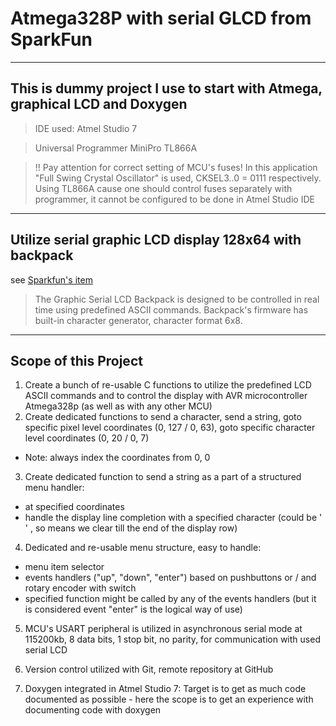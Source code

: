 # Atmega328P with serial GLCD from SparkFun

----
## This is dummy project I use to start with Atmega, graphical LCD and Doxygen
> IDE used: Atmel Studio 7

> Universal Programmer MiniPro TL866A

> !! Pay attention for correct setting of MCU's fuses! In this application "Full Swing Crystal Oscillator" is used, CKSEL3..0 = 0111 respectively. Using TL866A cause one should control fuses separately with programmer, it cannot be configured to be done in Atmel Studio IDE

----
## Utilize serial graphic LCD display 128x64 with backpack
see [Sparkfun's item](https://learn.sparkfun.com/tutorials/serial-graphic-lcd-hookup/?_ga=1.12355956.1126191215.1366741676)

> The Graphic Serial LCD Backpack is designed to be controlled in real time using predefined ASCII commands. Backpack's firmware has built-in character generator, character format 6x8.

----
## Scope of this Project
1. Create a bunch of re-usable C functions to utilize the predefined LCD ASCII commands and to control the display with AVR microcontroller Atmega328p (as well as with any other MCU)
2. Create dedicated functions to send a character, send a string, goto specific pixel level coordinates (0, 127 / 0, 63), goto specific character level coordinates (0, 20 / 0, 7)
 - Note: always index the coordinates from 0, 0

3. Create dedicated function to send a string as a part of a structured menu handler:
 - at specified coordinates
 - handle the display line completion with a specified character (could be ' ' , so means we clear till the end of the display row)

4. Dedicated and re-usable menu structure, easy to handle:
 - menu item selector
 - events handlers ("up", "down", "enter") based on pushbuttons or / and rotary encoder with switch
 - specified function might be called by any of the events handlers (but it is considered event "enter" is the logical way of use)

5. MCU's USART peripheral is utilized in asynchronous serial mode at 115200kb, 8 data bits, 1 stop bit, no parity, for communication with used serial LCD

6. Version control utilized with Git, remote repository at GitHub

7. Doxygen integrated in Atmel Studio 7: Target is to get as much code documented as possible - here the scope is to get an experience with documenting code with doxygen



